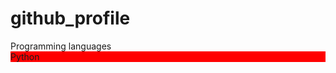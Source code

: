 # github_profile

<div class=''> 
  <span>Programming languages</span>
  <div style='background-color: red'>Python</div>
</div>
